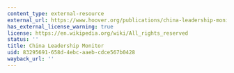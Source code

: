 ```yaml
---
content_type: external-resource
external_url: https://www.hoover.org/publications/china-leadership-monitor
has_external_license_warning: true
license: https://en.wikipedia.org/wiki/All_rights_reserved
status: ''
title: China Leadership Monitor
uid: 83295691-658d-4ebc-aaeb-cdce567b0428
wayback_url: ''
---
```

